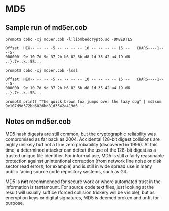 # MD5

## Sample run of md5er.cob

    prompt$ cobc -xj md5er.cob -l:libmbedcrypto.so -DMBEDTLS
     
    Offset  HEX-- -- -- -5 -- -- -- -- 10 -- -- -- -- 15 --   CHARS----1----5-
    000000  9e 10 7d 9d 37 2b b6 82 6b d8 1d 35 42 a4 19 d6   ..}.7+..k..5B...
     
    prompt$ cobc -xj md5er.cob -lssl
     
    Offset  HEX-- -- -- -5 -- -- -- -- 10 -- -- -- -- 15 --   CHARS----1----5-
    000000  9e 10 7d 9d 37 2b b6 82 6b d8 1d 35 42 a4 19 d6   ..}.7+..k..5B...

    prompt$ printf "The quick brown fox jumps over the lazy dog" | md5sum
    9e107d9d372bb6826bd81d3542a419d6  -

## Notes on md5er.cob

MD5 hash digests are still common, but the cryptographic reliability was
compromised as far back as 2004.  Accidental 128-bit digest collisions are
highly unlikely but not a true zero probability (discovered in 1996).  At this
time, a determined attacker can defeat the use of the 128-bit digest as a
trusted unique file identifier. For informal use, MD5 is still a fairly
reasonable protection against unintentional corruption (from network line noise
or disk sector read errors, for example) and is still in wide spread use in
many public facing source code repository systems, such as Git.

MD5 is **not** recommended for secure work or where automated trust in the
information is tantamount. For source code text files, just looking at the
result will usually suffice (forced collision trickery will be visible), but as
encryption keys or digital signatures, MD5 is deemed broken and unfit for
purpose.
